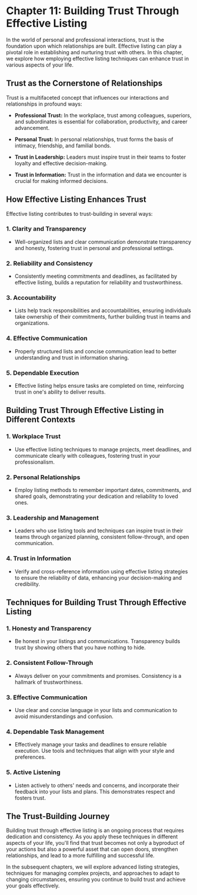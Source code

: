 Chapter 11: Building Trust Through Effective Listing
====================================================

In the world of personal and professional interactions, trust is the foundation upon which relationships are built. Effective listing can play a pivotal role in establishing and nurturing trust with others. In this chapter, we explore how employing effective listing techniques can enhance trust in various aspects of your life.

Trust as the Cornerstone of Relationships
-----------------------------------------

Trust is a multifaceted concept that influences our interactions and relationships in profound ways:

* **Professional Trust:** In the workplace, trust among colleagues, superiors, and subordinates is essential for collaboration, productivity, and career advancement.

* **Personal Trust:** In personal relationships, trust forms the basis of intimacy, friendship, and familial bonds.

* **Trust in Leadership:** Leaders must inspire trust in their teams to foster loyalty and effective decision-making.

* **Trust in Information:** Trust in the information and data we encounter is crucial for making informed decisions.

How Effective Listing Enhances Trust
------------------------------------

Effective listing contributes to trust-building in several ways:

### 1. **Clarity and Transparency**

* Well-organized lists and clear communication demonstrate transparency and honesty, fostering trust in personal and professional settings.

### 2. **Reliability and Consistency**

* Consistently meeting commitments and deadlines, as facilitated by effective listing, builds a reputation for reliability and trustworthiness.

### 3. **Accountability**

* Lists help track responsibilities and accountabilities, ensuring individuals take ownership of their commitments, further building trust in teams and organizations.

### 4. **Effective Communication**

* Properly structured lists and concise communication lead to better understanding and trust in information sharing.

### 5. **Dependable Execution**

* Effective listing helps ensure tasks are completed on time, reinforcing trust in one's ability to deliver results.

Building Trust Through Effective Listing in Different Contexts
--------------------------------------------------------------

### 1. **Workplace Trust**

* Use effective listing techniques to manage projects, meet deadlines, and communicate clearly with colleagues, fostering trust in your professionalism.

### 2. **Personal Relationships**

* Employ listing methods to remember important dates, commitments, and shared goals, demonstrating your dedication and reliability to loved ones.

### 3. **Leadership and Management**

* Leaders who use listing tools and techniques can inspire trust in their teams through organized planning, consistent follow-through, and open communication.

### 4. **Trust in Information**

* Verify and cross-reference information using effective listing strategies to ensure the reliability of data, enhancing your decision-making and credibility.

Techniques for Building Trust Through Effective Listing
-------------------------------------------------------

### 1. **Honesty and Transparency**

* Be honest in your listings and communications. Transparency builds trust by showing others that you have nothing to hide.

### 2. **Consistent Follow-Through**

* Always deliver on your commitments and promises. Consistency is a hallmark of trustworthiness.

### 3. **Effective Communication**

* Use clear and concise language in your lists and communication to avoid misunderstandings and confusion.

### 4. **Dependable Task Management**

* Effectively manage your tasks and deadlines to ensure reliable execution. Use tools and techniques that align with your style and preferences.

### 5. **Active Listening**

* Listen actively to others' needs and concerns, and incorporate their feedback into your lists and plans. This demonstrates respect and fosters trust.

The Trust-Building Journey
--------------------------

Building trust through effective listing is an ongoing process that requires dedication and consistency. As you apply these techniques in different aspects of your life, you'll find that trust becomes not only a byproduct of your actions but also a powerful asset that can open doors, strengthen relationships, and lead to a more fulfilling and successful life.

In the subsequent chapters, we will explore advanced listing strategies, techniques for managing complex projects, and approaches to adapt to changing circumstances, ensuring you continue to build trust and achieve your goals effectively.
